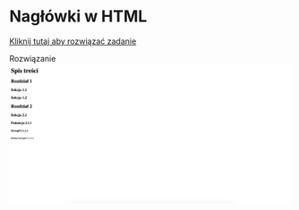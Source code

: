 # Nagłówki w HTML
[Kliknij tutaj aby rozwiązać zadanie](https://githubbox.com/Publishing-School/html-zadanie-naglowki)


Rozwiązanie
![image info](./zadanie.png)
